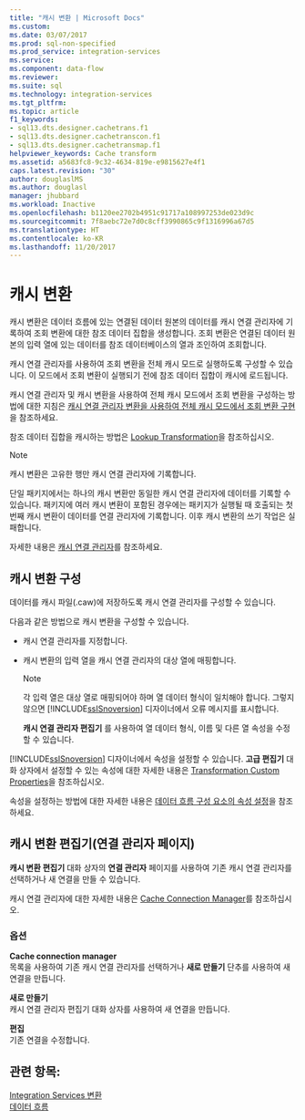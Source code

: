 ```yaml
---
title: "캐시 변환 | Microsoft Docs"
ms.custom: 
ms.date: 03/07/2017
ms.prod: sql-non-specified
ms.prod_service: integration-services
ms.service: 
ms.component: data-flow
ms.reviewer: 
ms.suite: sql
ms.technology: integration-services
ms.tgt_pltfrm: 
ms.topic: article
f1_keywords:
- sql13.dts.designer.cachetrans.f1
- sql13.dts.designer.cachetranscon.f1
- sql13.dts.designer.cachetransmap.f1
helpviewer_keywords: Cache transform
ms.assetid: a5683fc8-9c32-4634-819e-e9815627e4f1
caps.latest.revision: "30"
author: douglaslMS
ms.author: douglasl
manager: jhubbard
ms.workload: Inactive
ms.openlocfilehash: b1120ee2702b4951c91717a108997253de023d9c
ms.sourcegitcommit: 7f8aebc72e7d0c8cff3990865c9f1316996a67d5
ms.translationtype: HT
ms.contentlocale: ko-KR
ms.lasthandoff: 11/20/2017
---
```

# <a name="cache-transform"></a>캐시 변환
  캐시 변환은 데이터 흐름에 있는 연결된 데이터 원본의 데이터를 캐시 연결 관리자에 기록하여 조회 변환에 대한 참조 데이터 집합을 생성합니다. 조회 변환은 연결된 데이터 원본의 입력 열에 있는 데이터를 참조 데이터베이스의 열과 조인하여 조회합니다.  
  
 캐시 연결 관리자를 사용하여 조회 변환을 전체 캐시 모드로 실행하도록 구성할 수 있습니다. 이 모드에서 조회 변환이 실행되기 전에 참조 데이터 집합이 캐시에 로드됩니다.  
  
 캐시 연결 관리자 및 캐시 변환을 사용하여 전체 캐시 모드에서 조회 변환을 구성하는 방법에 대한 지침은 [캐시 연결 관리자 변환을 사용하여 전체 캐시 모드에서 조회 변환 구현](../../../integration-services/data-flow/transformations/lookup-transformation-full-cache-mode-cache-connection-manager.md)을 참조하세요.  
  
 참조 데이터 집합을 캐시하는 방법은 [Lookup Transformation](../../../integration-services/data-flow/transformations/lookup-transformation.md)을 참조하십시오.  
  
> [!NOTE]  
>  캐시 변환은 고유한 행만 캐시 연결 관리자에 기록합니다.  
  
 단일 패키지에서는 하나의 캐시 변환만 동일한 캐시 연결 관리자에 데이터를 기록할 수 있습니다. 패키지에 여러 캐시 변환이 포함된 경우에는 패키지가 실행될 때 호출되는 첫 번째 캐시 변환이 데이터를 연결 관리자에 기록합니다. 이후 캐시 변환의 쓰기 작업은 실패합니다.  
  
 자세한 내용은 [캐시 연결 관리자](../../../integration-services/data-flow/transformations/cache-connection-manager.md)를 참조하세요.  
  
## <a name="configuration-of-the-cache-transform"></a>캐시 변환 구성  
 데이터를 캐시 파일(.caw)에 저장하도록 캐시 연결 관리자를 구성할 수 있습니다.  
  
 다음과 같은 방법으로 캐시 변환을 구성할 수 있습니다.  
  
-   캐시 연결 관리자를 지정합니다.  
  
-   캐시 변환의 입력 열을 캐시 연결 관리자의 대상 열에 매핑합니다.  
  
    > [!NOTE]  
    >  각 입력 열은 대상 열로 매핑되어야 하며 열 데이터 형식이 일치해야 합니다. 그렇지 않으면 [!INCLUDE[ssISnoversion](../../../includes/ssisnoversion-md.md)] 디자이너에서 오류 메시지를 표시합니다.  
  
     **캐시 연결 관리자 편집기** 를 사용하여 열 데이터 형식, 이름 및 다른 열 속성을 수정할 수 있습니다.  
  
 [!INCLUDE[ssISnoversion](../../../includes/ssisnoversion-md.md)] 디자이너에서 속성을 설정할 수 있습니다. **고급 편집기** 대화 상자에서 설정할 수 있는 속성에 대한 자세한 내용은 [Transformation Custom Properties](../../../integration-services/data-flow/transformations/transformation-custom-properties.md)을 참조하십시오.  
  
 속성을 설정하는 방법에 대한 자세한 내용은 [데이터 흐름 구성 요소의 속성 설정](../../../integration-services/data-flow/set-the-properties-of-a-data-flow-component.md)을 참조하세요.  
  
## <a name="cache-transformation-editor-connection-manager-page"></a>캐시 변환 편집기(연결 관리자 페이지)
  **캐시 변환 편집기** 대화 상자의 **연결 관리자** 페이지를 사용하여 기존 캐시 연결 관리자를 선택하거나 새 연결을 만들 수 있습니다.  
  
 캐시 연결 관리자에 대한 자세한 내용은 [Cache Connection Manager](../../../integration-services/data-flow/transformations/cache-connection-manager.md)를 참조하십시오.  
  
### <a name="options"></a>옵션  
 **Cache connection manager**  
 목록을 사용하여 기존 캐시 연결 관리자를 선택하거나 **새로 만들기** 단추를 사용하여 새 연결을 만듭니다.  
  
 **새로 만들기**  
 캐시 연결 관리자 편집기 대화 상자를 사용하여 새 연결을 만듭니다.  
  
 **편집**  
 기존 연결을 수정합니다.  
  
## <a name="see-also"></a>관련 항목:  
 [Integration Services 변환](../../../integration-services/data-flow/transformations/integration-services-transformations.md)   
 [데이터 흐름](../../../integration-services/data-flow/data-flow.md)  
  
  
